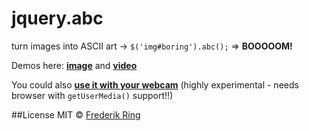 jquery.abc
==========

turn images into ASCII art -> `$('img#boring').abc();` => **BOOOOOM!**

Demos here: **[image](http://m90.github.io/jquery.abc/image/)** and **[video](http://m90.github.io/jquery.abc/video/)**

You could also **[use it with your webcam](http://m90.github.io/jquery.abc/asciicam/)** (highly experimental - needs browser with `getUserMedia()` support!!)

##License
MIT © [Frederik Ring](http://www.frederikring.com)
